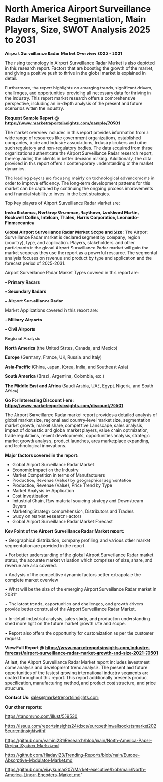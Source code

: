 # North America Airport Surveillance Radar Market Segmentation, Main Players, Size, SWOT Analysis 2025 to 2031

<Strong> Airport Surveillance Radar Market Overview 2025 - 2031</strong>

The rising technology in Airport Surveillance Radar Market is also depicted in this research report. Factors that are boosting the growth of the market, and giving a positive push to thrive in the global market is explained in detail.

Furthermore, the report highlights on emerging trends, significant drivers, challenges, and opportunities, providing all necessary data for thriving in the industry. This report market research offers a comprehensive perspective, including an in-depth analysis of the present and future scenarios within the industry.

<strong>Request Sample Report @ <a href=https://www.marketreportsinsights.com/sample/70501>https://www.marketreportsinsights.com/sample/70501</a></strong>

The market overview included in this report provides information from a wide range of resources like government organizations, established companies, trade and industry associations, industry brokers and other such regulatory and non-regulatory bodies. The data acquired from these organizations authenticate the Airport Surveillance Radar research report, thereby aiding the clients in better decision making. Additionally, the data provided in this report offers a contemporary understanding of the market dynamics.

The leading players are focusing mainly on technological advancements in order to improve efficiency. The long-term development patterns for this market can be captured by continuing the ongoing process improvements and financial stability to invest in the best strategies.

Top Key players of Airport Surveillance Radar Market are:

<strong>Indra Sistemas, Northrop Grumman, Raytheon, Lockheed Martin, Rockwell Collins, Intelcan, Thales, Harris Corporation, Leonardo-Finmeccanica</strong>

<strong><b>Global Airport Surveillance Radar Market Scope and Size:</b></strong>
The Airport Surveillance Radar market is declared segment by company, region (country), type, and application. Players, stakeholders, and other participants in the global Airport Surveillance Radar market will gain the market scope as they use the report as a powerful resource. The segmental analysis focuses on revenue and product by type and application and the forecast period of 2025-2031.

Airport Surveillance Radar Market Types covered in this report are:

<strong>• Primary Radars

• Secondary Radars

• Airport Surveillance Radar</strong>

Market Applications covered in this report are:

<strong>• Military Airports

• Civil Airports</strong> 

Regional Analysis

<strong>North America</strong> (the United States, Canada, and Mexico)

<strong>Europe</strong> (Germany, France, UK, Russia, and Italy)

<strong>Asia-Pacific</strong> (China, Japan, Korea, India, and Southeast Asia)

<strong>South America</strong> (Brazil, Argentina, Colombia, etc.)

<strong>The Middle East and Africa</strong> (Saudi Arabia, UAE, Egypt, Nigeria, and South Africa)

<strong>Go For Interesting Discount Here: <a href=https://www.marketreportsinsights.com/discount/70501>https://www.marketreportsinsights.com/discount/70501</a></strong>

The Airport Surveillance Radar market report provides a detailed analysis of global market size, regional and country-level market size, segmentation market growth, market share, competitive Landscape, sales analysis, impact of domestic and global market players, value chain optimization, trade regulations, recent developments, opportunities analysis, strategic market growth analysis, product launches, area marketplace expanding, and technological innovations.

<strong><b>Major factors covered in the report:</b></strong>
<ul>
  <li>Global Airport Surveillance Radar Market </li>
  <li>Economic Impact on the Industry</li>
  <li>Market Competition in terms of Manufacturers</li>
  <li>Production, Revenue (Value) by geographical segmentation</li>
  <li>Production, Revenue (Value), Price Trend by Type</li>
  <li>Market Analysis by Application</li>
  <li>Cost Investigation</li>
  <li>Industrial Chain, Raw material sourcing strategy and Downstream Buyers</li>
  <li>Marketing Strategy comprehension, Distributors and Traders</li>
  <li>Study on Market Research Factors</li>
  <li>Global Airport Surveillance Radar Market Forecast</li>
</ul>

<strong><b>Key Point of the Airport Surveillance Radar Market report:</b></strong>

• Geographical distribution, company profiling, and various other market segmentation are provided in the report.

• For better understanding of the global Airport Surveillance Radar market status, the accurate market valuation which comprises of size, share, and revenue are also covered.

• Analysis of the competitive dynamic factors better extrapolate the complete market overview

• What will be the size of the emerging Airport Surveillance Radar market in 2031?

• The latest trends, opportunities and challenges, and growth drivers provide better construal of the Airport Surveillance Radar Market.

• In-detail industrial analysis, sales study, and production understanding shed more light on the future market growth rate and scope.

• Report also offers the opportunity for customization as per the customer request.

<strong><b>View Full Report @ <a href=https://www.marketreportsinsights.com/industry-forecast/airport-surveillance-radar-market-growth-and-size-2021-70501>https://www.marketreportsinsights.com/industry-forecast/airport-surveillance-radar-market-growth-and-size-2021-70501</a></b></strong>


At last, the Airport Surveillance Radar Market report includes investment come analysis and development trend analysis. The present and future opportunities of the fastest growing international industry segments are coated throughout this report. This report additionally presents product specification, manufacturing method, and product cost structure, and price structure.

<strong>Contact Us:</strong>
sales@marketreportsinsights.com

<strong>Our other reports:</strong>

<a href=https://tanomuno.com/illust/559530>https://tanomuno.com/illust/559530</a>

<a href=https://issuu.com/reportsinsights24/docs/europethinwallsocketsmarket2025currentinsightwithf>https://issuu.com/reportsinsights24/docs/europethinwallsocketsmarket2025currentinsightwithf</a>

<a href=https://github.com/yamini231/Research/blob/main/North-America-Paper-Drying-System-Market.md>https://github.com/yamini231/Research/blob/main/North-America-Paper-Drying-System-Market.md</a>

<a href=https://github.com/Hindavi23/Trending-Reports/blob/main/Europe-Absorptive-Modulator-Market.md>https://github.com/Hindavi23/Trending-Reports/blob/main/Europe-Absorptive-Modulator-Market.md</a>

<a href=https://github.com/vijaykumar207/Market-executive/blob/main/North-America-Linear-Encoders-Market.md>https://github.com/vijaykumar207/Market-executive/blob/main/North-America-Linear-Encoders-Market.md</a>"
